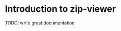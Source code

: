 # Introduction to zip-viewer

TODO: write [great documentation](http://jacobian.org/writing/what-to-write/)

